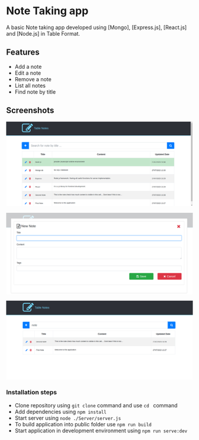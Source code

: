 # Note Taking app 

A basic Note taking app developed using [Mongo], [Express.js], [React.js] and [Node.js] in Table Format.

## Features

* Add a note
* Edit a note
* Remove a note
* List all notes
* Find note by title


## Screenshots

![1](/Screenshot/1.png)

![2](/Screenshot/2.png)

![3](/Screenshot/3.png)

### Installation steps
- Clone repository using `git clone` command and use `cd ` command 
- Add dependencies using `npm install`
- Start server using `node ./Server/server.js`
- To build application into public folder use `npm run build` 
- Start application in development environment using `npm run serve:dev`
